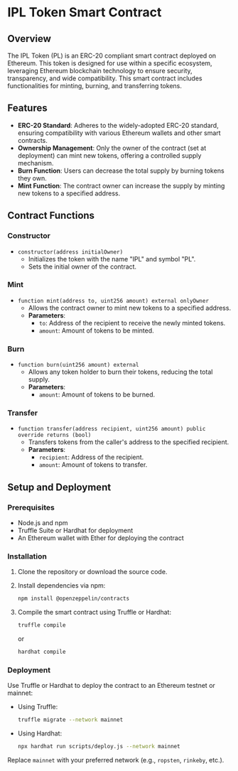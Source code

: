 # IPL Token Smart Contract

## Overview

The IPL Token (PL) is an ERC-20 compliant smart contract deployed on Ethereum. This token is designed for use within a specific ecosystem, leveraging Ethereum blockchain technology to ensure security, transparency, and wide compatibility. This smart contract includes functionalities for minting, burning, and transferring tokens.

## Features

- **ERC-20 Standard**: Adheres to the widely-adopted ERC-20 standard, ensuring compatibility with various Ethereum wallets and other smart contracts.
- **Ownership Management**: Only the owner of the contract (set at deployment) can mint new tokens, offering a controlled supply mechanism.
- **Burn Function**: Users can decrease the total supply by burning tokens they own.
- **Mint Function**: The contract owner can increase the supply by minting new tokens to a specified address.

## Contract Functions

### Constructor

- `constructor(address initialOwner)`
  - Initializes the token with the name "IPL" and symbol "PL".
  - Sets the initial owner of the contract.

### Mint

- `function mint(address to, uint256 amount) external onlyOwner`
  - Allows the contract owner to mint new tokens to a specified address.
  - **Parameters**:
    - `to`: Address of the recipient to receive the newly minted tokens.
    - `amount`: Amount of tokens to be minted.

### Burn

- `function burn(uint256 amount) external`
  - Allows any token holder to burn their tokens, reducing the total supply.
  - **Parameters**:
    - `amount`: Amount of tokens to be burned.

### Transfer

- `function transfer(address recipient, uint256 amount) public override returns (bool)`
  - Transfers tokens from the caller's address to the specified recipient.
  - **Parameters**:
    - `recipient`: Address of the recipient.
    - `amount`: Amount of tokens to transfer.

## Setup and Deployment

### Prerequisites

- Node.js and npm
- Truffle Suite or Hardhat for deployment
- An Ethereum wallet with Ether for deploying the contract

### Installation

1. Clone the repository or download the source code.
2. Install dependencies via npm:

    ```bash
    npm install @openzeppelin/contracts
    ```

3. Compile the smart contract using Truffle or Hardhat:

    ```bash
    truffle compile
    ```

    or

    ```bash
    hardhat compile
    ```

### Deployment

Use Truffle or Hardhat to deploy the contract to an Ethereum testnet or mainnet:

- Using Truffle:

    ```bash
    truffle migrate --network mainnet
    ```

- Using Hardhat:

    ```bash
    npx hardhat run scripts/deploy.js --network mainnet
    ```

Replace `mainnet` with your preferred network (e.g., `ropsten`, `rinkeby`, etc.).

